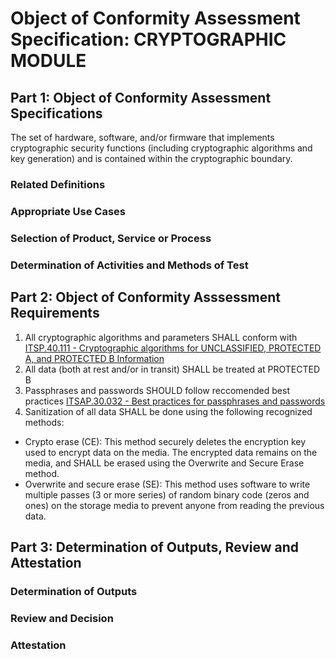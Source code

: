 # Object of Conformity Assessment Specification: CRYPTOGRAPHIC MODULE

## Part 1: Object of Conformity Assessment Specifications

The set of hardware, software, and/or firmware that implements cryptographic security functions (including cryptographic algorithms and key generation) and is contained within the cryptographic boundary.

### Related Definitions

### Appropriate Use Cases

### Selection of Product, Service or Process

### Determination of Activities and Methods of Test

## Part 2: Object of Conformity Asssessment Requirements

1. All cryptographic algorithms and parameters SHALL conform with [ ITSP.40.111 - Cryptographic algorithms for UNCLASSIFIED, PROTECTED A, and PROTECTED B Information ](https://cyber.gc.ca/en/guidance/cryptographic-algorithms-unclassified-protected-protected-b-information-itsp40111)
2. All data (both at rest and/or in transit) SHALL be treated at PROTECTED B
3. Passphrases and passwords SHOULD follow reccomended best practices [ITSAP.30.032 - Best practices for passphrases and passwords](https://cyber.gc.ca/en/guidance/best-practices-passphrases-and-passwords-itsap30032)
4. Sanitization of all data SHALL be done using the following recognized methods:
  * Crypto erase (CE): This method securely deletes the encryption key used to encrypt data on the media. The encrypted data remains on the media, and SHALL be erased using the Overwrite and Secure Erase method.
  * Overwrite and secure erase (SE): This method uses software to write multiple passes (3 or more series) of random binary code (zeros and ones) on the storage media to prevent anyone from reading the previous data.

## Part 3: Determination of Outputs, Review and Attestation

### Determination of Outputs

### Review and Decision

### Attestation
